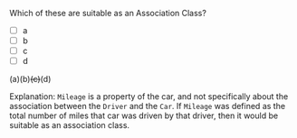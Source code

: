 <panel header="{{ icon_Q_A }} Which are suitable as an Association Class?">
<question>

Which of these are suitable as an Association Class?

<pic src="{{baseUrl}}/oop/associations/associationClasses/images/exerciseDiagram.png" width="500" />
<p/>

- [ ] a
- [ ] b
- [ ] c
- [ ] d

<div slot="answer">

(a)(b)~~(c)~~(d)

Explanation: `Mileage` is a property of the car, and not specifically about the association between the `Driver` and the `Car`. If `Mileage` was defined as the total number of miles that car was driven by that driver, then it would be suitable as an association class.

</div>
</question>
</panel>
